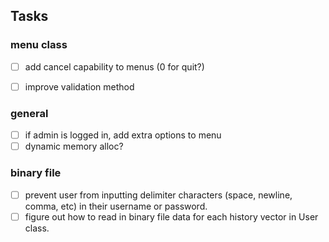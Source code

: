 ## Tasks
### menu class
- [ ] add cancel capability to menus (0 for quit?)
- [ ] improve validation method


### general
- [ ] if admin is logged in, add extra options to menu
- [ ] dynamic memory alloc?

### binary file
- [ ] prevent user from inputting delimiter characters (space, newline, comma, etc) in their username or password.
- [ ] figure out how to read in binary file data for each history vector in User class.